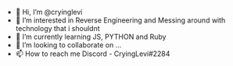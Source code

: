 - 👋 Hi, I’m @cryinglevi
- 👀 I’m interested in Reverse Engineering and Messing around with technology that i shouldnt
- 🌱 I’m currently learning JS, PYTHON and Ruby
- 💞️ I’m looking to collaborate on ...
- 📫 How to reach me Discord - CryingLevi#2284

<!---
CryingLevi/CryingLevi is a ✨ special ✨ repository because its `README.md` (this file) appears on your GitHub profile.
You can click the Preview link to take a look at your changes.
--->
